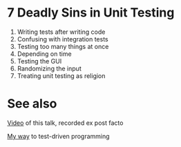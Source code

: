 # 7 Deadly Sins in Unit Testing

1. Writing tests after writing code
2. Confusing with integration tests
3. Testing too many things at once
4. Depending on time
5. Testing the GUI
6. Randomizing the input
7. Treating unit testing as religion

# See also

[Video](http://vimeo.com/25572899) of this talk, recorded ex post facto

[My way](http://ikr.posterous.com/quantum-leap-no2-or-why-test-driven-developme) to test-driven
programming